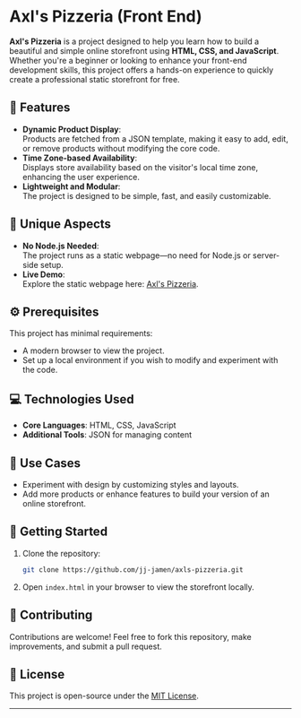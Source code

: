 # Axl's Pizzeria (Front End)

**Axl's Pizzeria** is a project designed to help you learn how to build a beautiful and simple online storefront using **HTML, CSS, and JavaScript**. Whether you're a beginner or looking to enhance your front-end development skills, this project offers a hands-on experience to quickly create a professional static storefront for free.  

## 🌟 Features  
- **Dynamic Product Display**:  
  Products are fetched from a JSON template, making it easy to add, edit, or remove products without modifying the core code.  
- **Time Zone-based Availability**:  
  Displays store availability based on the visitor's local time zone, enhancing the user experience.  
- **Lightweight and Modular**:  
  The project is designed to be simple, fast, and easily customizable.  

## 🚀 Unique Aspects  
- **No Node.js Needed**:  
  The project runs as a static webpage—no need for Node.js or server-side setup.  
- **Live Demo**:  
  Explore the static webpage here: [Axl's Pizzeria](https://jj-jamen.github.io/axls-pizzeria/).  

## ⚙️ Prerequisites  
This project has minimal requirements:  
- A modern browser to view the project.  
- Set up a local environment if you wish to modify and experiment with the code.  

## 💻 Technologies Used  
- **Core Languages**: HTML, CSS, JavaScript  
- **Additional Tools**: JSON for managing content  

## 🎯 Use Cases  
- Experiment with design by customizing styles and layouts.  
- Add more products or enhance features to build your version of an online storefront.  

## 🔧 Getting Started  
1. Clone the repository:  
   ```bash
   git clone https://github.com/jj-jamen/axls-pizzeria.git
   ```  
2. Open `index.html` in your browser to view the storefront locally.  

## 🤝 Contributing  
Contributions are welcome! Feel free to fork this repository, make improvements, and submit a pull request.  

## 📜 License  
This project is open-source under the [MIT License](LICENSE).  

--- 
